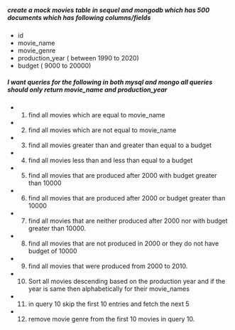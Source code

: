##### create a mock movies table in sequel and mongodb which has 500 documents which has following columns/fields

- id
- movie_name
- movie_genre
- production_year ( between 1990 to 2020)
- budget ( 9000 to 20000)
##### I want queries for the following in both mysql and mongo all queries should only return movie_name and production_year

- 1. find all movies which are equal to movie_name
- 2. find all movies which are not equal to movie_name
- 3. find all movies greater than and greater than equal to a budget
- 4. find all movies less than and less than equal to a budget
- 5. find all movies that are produced after 2000 with budget greater than 10000
- 6. find all movies that are produced after 2000 or budget greater than 10000
- 7. find all movies that are neither produced after 2000 nor with budget greater than 10000.
- 8. find all movies that are not produced in 2000 or they do not have budget of 10000
- 9. find all movies that were produced from 2000 to 2010.
- 10. Sort all movies descending based on the production year and if the year is same then alphabetically for their movie_names
- 11. in query 10 skip the first 10 entries and fetch the next 5
- 12. remove movie genre from the first 10 movies in query 10.